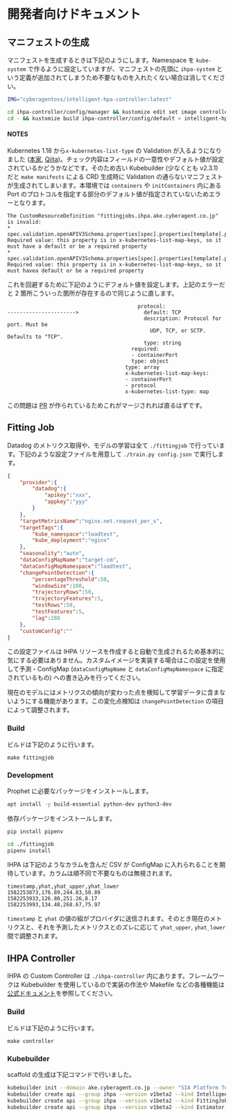 # 開発者向けドキュメント

## マニフェストの生成

マニフェストを生成するときは下記のようにします。Namespace を `kube-system` で作るように設定していますが、マニフェストの先頭に `ihpa-system` という定義が追加されてしまうため不要なものを入れたくない場合は消してください。

```bash
IMG="cyberagentoss/intelligent-hpa-controller:latest"

cd ihpa-controller/config/manager && kustomize edit set image controller=${IMG}
cd - && kustomize build ihpa-controller/config/default > intelligent-hpa.yaml
```

#### NOTES

Kubernetes 1.18 から`x-kubernetes-list-type` の Validation が入るようになりました ([本家](https://github.com/kubernetes/kubernetes/blob/master/CHANGELOG/CHANGELOG-1.18.md#other-api-changes), [Qiita](https://qiita.com/Ladicle/items/bbe2a62aba85d083283d#other))。チェック内容はフィールドの一意性やデフォルト値が設定されているかどうかなどです。そのため古い Kubebuilder (少なくとも v2.3.1) だと `make manifests` による CRD 生成時に Validation の通らないマニフェストが生成されてしまいます。本環境では `containers` や `initContainers` 内にある Port のプロトコルを指定する部分のデフォルト値が指定されていないためエラーとなります。

```
The CustomResourceDefinition "fittingjobs.ihpa.ake.cyberagent.co.jp" is invalid:
* spec.validation.openAPIV3Schema.properties[spec].properties[template].properties[spec].properties[template].properties[spec].properties[containers].items.properties[ports].items.properties[protocol].default: Required value: this property is in x-kubernetes-list-map-keys, so it must have a default or be a required property
* spec.validation.openAPIV3Schema.properties[spec].properties[template].properties[spec].properties[template].properties[spec].properties[initContainers].items.properties[ports].items.properties[protocol].default: Required value: this property is in x-kubernetes-list-map-keys, so it must havea default or be a required property
```

これを回避するために下記のようにデフォルト値を設定します。上記のエラーだと 2 箇所こういった箇所が存在するので同じように直します。

```
                                          protocol:
---------------------->                     default: TCP
                                            description: Protocol for port. Must be
                                              UDP, TCP, or SCTP. Defaults to "TCP".
                                            type: string
                                        required:
                                        - containerPort
                                        type: object
                                      type: array
                                      x-kubernetes-list-map-keys:
                                      - containerPort
                                      - protocol
                                      x-kubernetes-list-type: map
```

この問題は [PR](https://github.com/kubernetes-sigs/controller-tools/pull/440) が作られているためこれがマージされれば直るはずです。

## Fitting Job

Datadog のメトリクス取得や、モデルの学習は全て `./fittingjob` で行っています。下記のような設定ファイルを用意して `./train.py config.json` で実行します。

```json
{
    "provider":{
        "datadog":{
            "apikey":"xxx",
            "appkey":"yyy"
        }
    },
    "targetMetricsName":"nginx.net.request_per_s",
    "targetTags":{
        "kube_namespace":"loadtest",
        "kube_deployment":"nginx"
    },
    "seasonality":"auto",
    "dataConfigMapName":"target-cm",
    "dataConfigMapNamespace":"loadtest",
    "changePointDetection":{
        "percentageThreshold":50,
        "windowSize":100,
        "trajectoryRows":50,
        "trajectoryFeatures":5,
        "testRows":50,
        "testFeatures":5,
        "lag":288
    },
    "customConfig":""
}
```

この設定ファイルは IHPA リソースを作成すると自動で生成されるため基本的に気にする必要はありません。カスタムイメージを実装する場合はこの設定を使用して予測・ConfigMap (`dataConfigMapName` と `dataConfigMapNamespace` に指定されているもの) への書き込みを行ってください。

現在のモデルにはメトリクスの傾向が変わった点を検知して学習データに含まないようにする機能があります。この変化点検知は `changePointDetection` の項目によって調整されます。

### Build

ビルドは下記のように行います。

```
make fittingjob
```

### Development

Prophet に必要なパッケージをインストールします。

```bash
apt install -y build-essential python-dev python3-dev
```

依存パッケージをインストールします。

```bash
pip install pipenv

cd ./fittingjob
pipenv install
```

IHPA は下記のようなカラムを含んだ CSV が ConfigMap に入れられることを期待しています。カラムは順不同で不要なものは無視されます。

```csv
timestamp,yhat,yhat_upper,yhat_lower
1582253873,176.89,244.83,50.89
1582253933,126.80,251.26,8.17
1582253993,134.48,268.67,75.97
```

`timestamp` と `yhat` の値の組がプロバイダに送信されます。そのとき現在のメトリクスと、それを予測したメトリクスとのズレに応じて `yhat_upper`, `yhat_lower` 間で調整されます。

## IHPA Controller

IHPA の Custom Controller は `./ihpa-controller` 内にあります。フレームワークは Kubebuilder を使用しているので実装の作法や Makefile などの各種機能は[公式ドキュメント](https://book.kubebuilder.io/)を参照してください。

### Build

ビルドは下記のように行います。

```
make controller
```

### Kubebuilder

scaffold の生成は下記コマンドで行いました。

```bash
kubebuilder init --domain ake.cyberagent.co.jp --owner "SIA Platform Team" --repo github.com/cyberagent-oss/intelligent-hpa/ihpa-controller
kubebuilder create api --group ihpa --version v1beta2 --kind IntelligentHorizontalPodAutoscaler
kubebuilder create api --group ihpa --version v1beta2 --kind FittingJob
kubebuilder create api --group ihpa --version v1beta2 --kind Estimator
```
